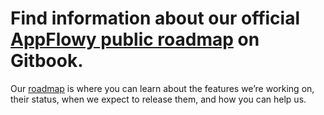 # Find information about our official [AppFlowy public roadmap](https://appflowy.gitbook.io/docs/essential-documentation/roadmap) on Gitbook.
Our [roadmap](https://appflowy.gitbook.io/docs/essential-documentation/roadmap) is where you can learn about the features we’re working on, their status, when we expect to release them, and how you can help us. 
